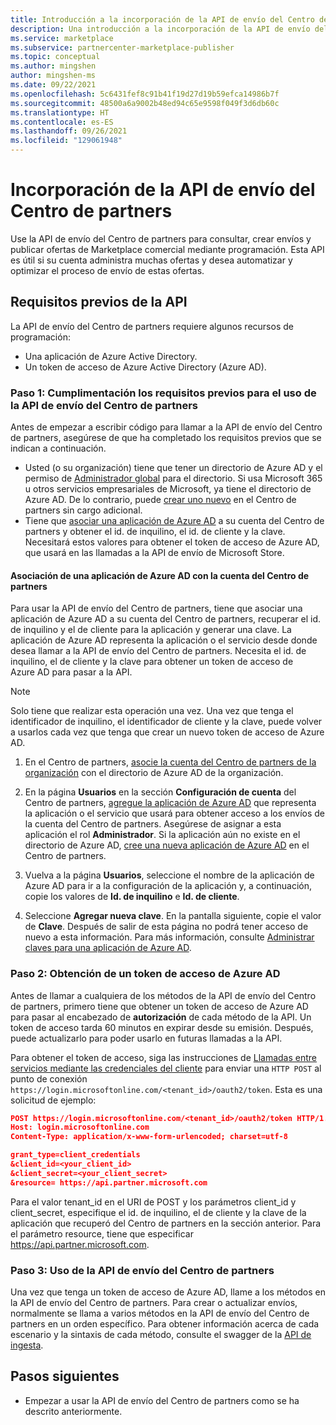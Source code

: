 ```yaml
---
title: Introducción a la incorporación de la API de envío del Centro de partners
description: Una introducción a la incorporación de la API de envío del Centro de partners.
ms.service: marketplace
ms.subservice: partnercenter-marketplace-publisher
ms.topic: conceptual
ms.author: mingshen
author: mingshen-ms
ms.date: 09/22/2021
ms.openlocfilehash: 5c6431fef8c91b41f19d27d19b59efca14986b7f
ms.sourcegitcommit: 48500a6a9002b48ed94c65e9598f049f3d6db60c
ms.translationtype: HT
ms.contentlocale: es-ES
ms.lasthandoff: 09/26/2021
ms.locfileid: "129061948"
---
```

# <a name="partner-center-submission-api-onboarding"></a>Incorporación de la API de envío del Centro de partners

Use la API de envío del Centro de partners para consultar, crear envíos y publicar ofertas de Marketplace comercial mediante programación. Esta API es útil si su cuenta administra muchas ofertas y desea automatizar y optimizar el proceso de envío de estas ofertas.

## <a name="api-prerequisites"></a>Requisitos previos de la API

La API de envío del Centro de partners requiere algunos recursos de programación:

- Una aplicación de Azure Active Directory.
- Un token de acceso de Azure Active Directory (Azure AD).

### <a name="step-1-complete-prerequisites-for-using-the-partner-center-submission-api"></a>Paso 1: Cumplimentación los requisitos previos para el uso de la API de envío del Centro de partners

Antes de empezar a escribir código para llamar a la API de envío del Centro de partners, asegúrese de que ha completado los requisitos previos que se indican a continuación.

- Usted (o su organización) tiene que tener un directorio de Azure AD y el permiso de [Administrador global](../active-directory/roles/permissions-reference.md) para el directorio. Si usa Microsoft 365 u otros servicios empresariales de Microsoft, ya tiene el directorio de Azure AD. De lo contrario, puede [crear uno nuevo](manage-tenants.md#create-a-new-tenant) en el Centro de partners sin cargo adicional.
- Tiene que [asociar una aplicación de Azure AD](manage-aad-apps.md) a su cuenta del Centro de partners y obtener el id. de inquilino, el id. de cliente y la clave. Necesitará estos valores para obtener el token de acceso de Azure AD, que usará en las llamadas a la API de envío de Microsoft Store.

#### <a name="associate-an-azure-ad-application-with-your-partner-center-account"></a>Asociación de una aplicación de Azure AD con la cuenta del Centro de partners

Para usar la API de envío del Centro de partners, tiene que asociar una aplicación de Azure AD a su cuenta del Centro de partners, recuperar el id. de inquilino y el de cliente para la aplicación y generar una clave. La aplicación de Azure AD representa la aplicación o el servicio desde donde desea llamar a la API de envío del Centro de partners. Necesita el id. de inquilino, el de cliente y la clave para obtener un token de acceso de Azure AD para pasar a la API.

> [!NOTE]
> Solo tiene que realizar esta operación una vez. Una vez que tenga el identificador de inquilino, el identificador de cliente y la clave, puede volver a usarlos cada vez que tenga que crear un nuevo token de acceso de Azure AD.

1. En el Centro de partners, [asocie la cuenta del Centro de partners de la organización](manage-tenants.md) con el directorio de Azure AD de la organización.

1. En la página **Usuarios** en la sección **Configuración de cuenta** del Centro de partners, [agregue la aplicación de Azure AD](manage-aad-apps.md) que representa la aplicación o el servicio que usará para obtener acceso a los envíos de la cuenta del Centro de partners. Asegúrese de asignar a esta aplicación el rol **Administrador**. Si la aplicación aún no existe en el directorio de Azure AD, [cree una nueva aplicación de Azure AD](manage-aad-apps.md#add-new-azure-ad-applications) en el Centro de partners.

1. Vuelva a la página **Usuarios**, seleccione el nombre de la aplicación de Azure AD para ir a la configuración de la aplicación y, a continuación, copie los valores de **Id. de inquilino** e **Id. de cliente**.

1. Seleccione **Agregar nueva clave**. En la pantalla siguiente, copie el valor de **Clave**. Después de salir de esta página no podrá tener acceso de nuevo a esta información. Para más información, consulte [Administrar claves para una aplicación de Azure AD](manage-aad-apps.md#manage-keys-for-an-azure-ad-application).

### <a name="step-2-obtain-an-azure-ad-access-token"></a>Paso 2: Obtención de un token de acceso de Azure AD

Antes de llamar a cualquiera de los métodos de la API de envío del Centro de partners, primero tiene que obtener un token de acceso de Azure AD para pasar al encabezado de **autorización** de cada método de la API. Un token de acceso tarda 60 minutos en expirar desde su emisión. Después, puede actualizarlo para poder usarlo en futuras llamadas a la API.

Para obtener el token de acceso, siga las instrucciones de [Llamadas entre servicios mediante las credenciales del cliente](../active-directory/azuread-dev/v1-oauth2-client-creds-grant-flow.md) para enviar una `HTTP POST` al punto de conexión `https://login.microsoftonline.com/<tenant_id>/oauth2/token`. Esta es una solicitud de ejemplo:

```json
POST https://login.microsoftonline.com/<tenant_id>/oauth2/token HTTP/1.1
Host: login.microsoftonline.com
Content-Type: application/x-www-form-urlencoded; charset=utf-8

grant_type=client_credentials
&client_id=<your_client_id>
&client_secret=<your_client_secret>
&resource= https://api.partner.microsoft.com
```

Para el valor tenant_id en el URI de POST y los parámetros client_id y client_secret, especifique el id. de inquilino, el de cliente y la clave de la aplicación que recuperó del Centro de partners en la sección anterior. Para el parámetro resource, tiene que especificar https://api.partner.microsoft.com.

### <a name="step-3-use-the-partner-center-submission-api"></a>Paso 3: Uso de la API de envío del Centro de partners

Una vez que tenga un token de acceso de Azure AD, llame a los métodos en la API de envío del Centro de partners. Para crear o actualizar envíos, normalmente se llama a varios métodos en la API de envío del Centro de partners en un orden específico. Para obtener información acerca de cada escenario y la sintaxis de cada método, consulte el swagger de la [API de ingesta](https://apidocs.microsoft.com/services/partneringestion/).

## <a name="next-steps"></a>Pasos siguientes

- Empezar a usar la API de envío del Centro de partners como se ha descrito anteriormente.
